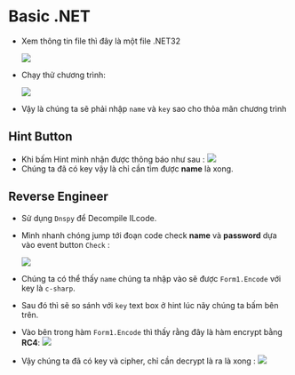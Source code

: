 # Basic .NET
- Xem thông tin file thì đây là một file .NET32

    ![](https://i.imgur.com/SQ6OGOb.png)
- Chạy thử chương trình:

    ![](https://i.imgur.com/b3EILVx.png)
- Vậy là chúng ta sẽ phải nhập `name` và `key` sao cho thỏa mãn chương trình 

## Hint Button
- Khi bấm Hint mình nhận được thông báo như sau : 
    ![](https://i.imgur.com/4dQePTp.png)
- Chúng ta đã có key vậy là chỉ cần tìm được **name** là xong.

## Reverse Engineer
- Sử dụng ``Dnspy`` để Decompile ILcode.
- Mình nhanh chóng jump tới đoạn code check **name** và **password** dựa vào event button `Check` : 

    ![](https://i.imgur.com/R3VRJou.png)    

- Chúng ta có thể thấy `name` chúng ta nhập vào sẽ được `Form1.Encode` với key là `c-sharp`.
- Sau đó thì sẽ so sánh với `key` text box ở hint lúc nãy chúng ta bấm bên trên.

- Vào bên trong hàm ``Form1.Encode`` thì thấy rằng đây là hàm encrypt bằng **RC4**:
    ![](https://i.imgur.com/X3UGsLP.png)
- Vậy chúng ta đã có key và cipher, chỉ cần decrypt là ra là xong : 
    ![](https://i.imgur.com/pxq3aYN.png)

